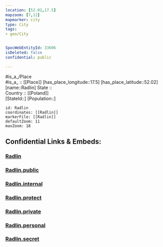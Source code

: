 ```yaml
---
location: [52.02,17.5] 
mapzoom: [7,12] 
mapmarker: city 
type: City
tags:
- geo/City


SpocWebEntityId: 33606
isDeleted: false
confidential: public

---
```

#is_a_/Place  
#is_a_ :: [[Place]] 
[has_place_longitude::17.5] 
[has_place_latitude::52.02] 
[name::Radlin] 
State ::  
Country :: [[Poland]]  
[StateId::] 
[Population::] 



```leaflet
id: Radlin
coordinates: [[Radlin]] 
markerFile: [[Radlin]] 
defaultZoom: 11 
maxZoom: 18
```


## Confidential Links & Embeds: 

### [Radlin](/_Standards/Earth/Continent/Europe/Europe~East/Poland/Provinces~Poland/Greater_Poland/City/Radlin.md) 

### [Radlin.public](/_public/Earth/Continent/Europe/Europe~East/Poland/Provinces~Poland/Greater_Poland/City/Radlin.public.md) 

### [Radlin.internal](/_internal/Earth/Continent/Europe/Europe~East/Poland/Provinces~Poland/Greater_Poland/City/Radlin.internal.md) 

### [Radlin.protect](/_protect/Earth/Continent/Europe/Europe~East/Poland/Provinces~Poland/Greater_Poland/City/Radlin.protect.md) 

### [Radlin.private](/_private/Earth/Continent/Europe/Europe~East/Poland/Provinces~Poland/Greater_Poland/City/Radlin.private.md) 

### [Radlin.personal](/_personal/Earth/Continent/Europe/Europe~East/Poland/Provinces~Poland/Greater_Poland/City/Radlin.personal.md) 

### [Radlin.secret](/_secret/Earth/Continent/Europe/Europe~East/Poland/Provinces~Poland/Greater_Poland/City/Radlin.secret.md)

